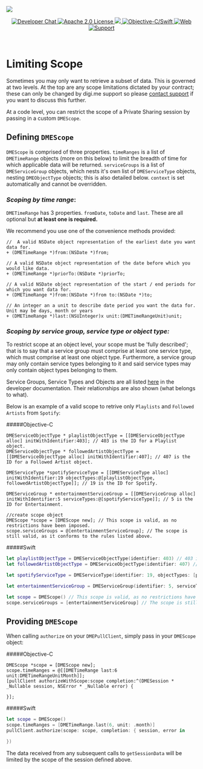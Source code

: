 ![](https://securedownloads.digi.me/partners/digime/SDKReadmeBanner.png)

<p align="center">
    <a href="https://developers.digi.me/slack/join">
        <img src="https://img.shields.io/badge/chat-slack-blueviolet.svg" alt="Developer Chat">
    </a>
    <a href="https://github.com/digime/digime-sdk-ios/blob/master/LICENSE">
        <img src="https://img.shields.io/badge/license-apache 2.0-blue.svg" alt="Apache 2.0 License">
    </a>
    <a href="#">
    	<img src="https://img.shields.io/badge/build-passing-brightgreen.svg">
    </a>
    <a href="https://swift.org">
        <img src="https://img.shields.io/badge/language-objectivec/swift-orange.svg" alt="Objective-C/Swift">
    </a>
    <a href="https://developers.digi.me">
        <img src="https://img.shields.io/badge/web-digi.me-red.svg" alt="Web">
    </a>
    <a href="https://digime.freshdesk.com/support/solutions/9000115894">
        <img src="https://img.shields.io/badge/support-freshdesk-721744.svg" alt="Support">
    </a>
</p>

<br>

# Limiting Scope

Sometimes you may only want to retrieve a subset of data. This is governed at two levels. At the top are any scope limitations dictated by your contract; these can only be changed by digi.me support so please [contact support](https://developers.digi.me/contact-us) if you want to discuss this further.

At a code level, you can restrict the scope of a Private Sharing session by passing in a custom `DMEScope`.

## Defining `DMEScope`

`DMEScope` is comprised of three properties. `timeRanges` is a list of `DMETimeRange` objects (more on this below) to limit the breadth of time for which applicable data will be returned. `serviceGroups` is a list of `DMEServiceGroup` objects, which nests it's own list of `DMEServiceType` objects, nesting `DMEObjectType` objects; this is also detailed below. `context` is set automatically and cannot be overridden.

### _Scoping by time range_:

`DMETimeRange` has 3 properties. `fromDate`, `toDate` and `last`. These are all optional but **at least one is required.**

We recommend you use one of the convenience methods provided:

```objc
//  A valid NSDate object representation of the earliest date you want data for.
+ (DMETimeRange *)from:(NSDate *)from;

// A valid NSDate object representation of the date before which you would like data.
+ (DMETimeRange *)priorTo:(NSDate *)priorTo;

// A valid NSDate object representation of the start / end periods for which you want data for.
+ (DMETimeRange *)from:(NSDate *)from to:(NSDate *)to;

// An integer an a unit to describe date period you want the data for. Unit may be days, month or years
+ (DMETimeRange *)last:(NSUInteger)x unit:(DMETimeRangeUnit)unit;
```

### _Scoping by service group, service type or object type:_

To restrict scope at an object level, your scope must be 'fully described'; that is to say that a service group must comprise at least one service type, which must comprise at least one object type. Furthermore, a service group may only contain service types belonging to it and said service types may only contain object types belonging to them.

Service Groups, Service Types and Objects are all listed [here](https://developers.digi.me/reference-objects) in the developer documentation. Their relationships are also shown (what belongs to what).

Below is an example of a valid scope to retrive only `Playlists` and `Followed Artists` from `Spotify`:

#####Objective-C
```objc
DMEServiceObjectType * playlistObjectType = [[DMEServiceObjectType alloc] initWithIdentifier:403]; // 403 is the ID for a Playlist object.
DMEServiceObjectType * followedArtistObjectType = [[DMEServiceObjectType alloc] initWithIdentifier:407]; // 407 is the ID for a Followed Artist object.
    
DMEServiceType *spotifyServiceType = [[DMEServiceType alloc] initWithIdentifier:19 objectTypes:@[playlistObjectType, followedArtistObjectType]]; // 19 is the ID for Spotify.
    
DMEServiceGroup * entertainmentServiceGroup = [[DMEServiceGroup alloc] initWithIdentifier:5 serviceTypes:@[spotifyServiceType]]; // 5 is the ID for Entertainment.
    
//create scope object
DMEScope *scope = [DMEScope new]; // This scope is valid, as no restrictions have been imposed.
scope.serviceGroups = @[entertainmentServiceGroup]; // The scope is still valid, as it conforms to the rules listed above.
```

#####Swift
```swift
let playlistObjectType = DMEServiceObjectType(identifier: 403) // 403 is the ID for a Playlist object.
let followedArtistObjectType = DMEServiceObjectType(identifier: 407) // 407 is the ID for a Followed Artist object.

let spotifyServiceType = DMEServiceType(identifier: 19, objectTypes: [playlistObjectType, followedArtistObjectType]) // 19 is the ID for Spotify.

let entertainmentServiceGroup = DMEServiceGroup(identifier: 5, serviceTypes: [spotifyServiceType]) // 5 is the ID for Entertainment.

let scope = DMEScope() // This scope is valid, as no restrictions have been imposed.
scope.serviceGroups = [entertainmentServiceGroup] // The scope is still valid, as it conforms to the rules listed above.
```


## Providing `DMEScope`

When calling `authorize` on your `DMEPullClient`, simply pass in your `DMEScope` object:

#####Objective-C
```objc
DMEScope *scope = [DMEScope new];
scope.timeRanges = @[[DMETimeRange last:6 unit:DMETimeRangeUnitMonth]];
[pullClient authorizeWithScope:scope completion:^(DMESession * _Nullable session, NSError * _Nullable error) {

}];
```

#####Swift
```swift
let scope = DMEScope()
scope.timeRanges = [DMETimeRange.last(6, unit: .month)]
pullClient.authorize(scope: scope, completion: { session, error in

})
```

The data received from any subsequent calls to `getSessionData` will be limited by the scope of the session defined above.
